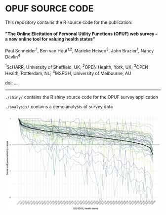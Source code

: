 # OPUF SOURCE CODE

This repository contains the R source code for the publication:

#### **"The Online Elicitation of Personal Utility Functions (OPUF) web survey – a new online tool for valuing health states"**

Paul Schneider<sup>1</sup>, Ben van Hout<sup>1,2</sup>, Marieke Heisen<sup>3</sup>, John Brazier<sup>1</sup>, Nancy Devlin<sup>4</sup>

<sup>1</sup>ScHARR, University of Sheffield, UK; <sup>2</sup>OPEN Health, York, UK; <sup>3</sup>OPEN Health, Rotterdam, NL; <sup>4</sup>MSPGH, University of Melbourne, AU

doi: ...

****


`./shiny/` contains the R shiny source code for the OPUF survey application

`./analysis/` contains a demo analysis of survey data

![](pufs.png)
